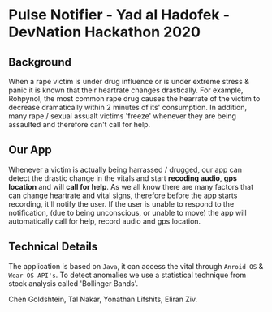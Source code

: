 # Pulse Notifier - Yad al Hadofek - DevNation Hackathon 2020
## Background
When a rape victim is under drug influence or is under extreme stress & panic it is known that their heartrate changes drastically. For example, Rohpynol, the most common rape drug
causes the hearrate of the victim to decrease dramatically within 2 minutes of its' consumption.
In addition, many rape / sexual assualt victims 'freeze' whenever they are being assaulted and therefore can't call for help. 

## Our App
Whenever a victim is actually being harrassed / drugged, our app can detect the drastic change in the vitals and start **recoding audio**, **gps location** and will **call for help**.
As we all know there are many factors that can change heartrate and vital signs, therefore before the app starts recording, it'll notify the user.
If the user is unable to respond to the notification, (due to being unconscious, or unable to move) the app will automatically call for help, record audio and gps location.

## Technical Details
The application is based on `Java`, it can access the vital through `Anroid OS` & `Wear OS API's`. To detect anomalies we use a statistical technique from stock analysis called 'Bollinger Bands'. 

Chen Goldshtein, Tal Nakar, Yonathan Lifshits, Eliran Ziv.
